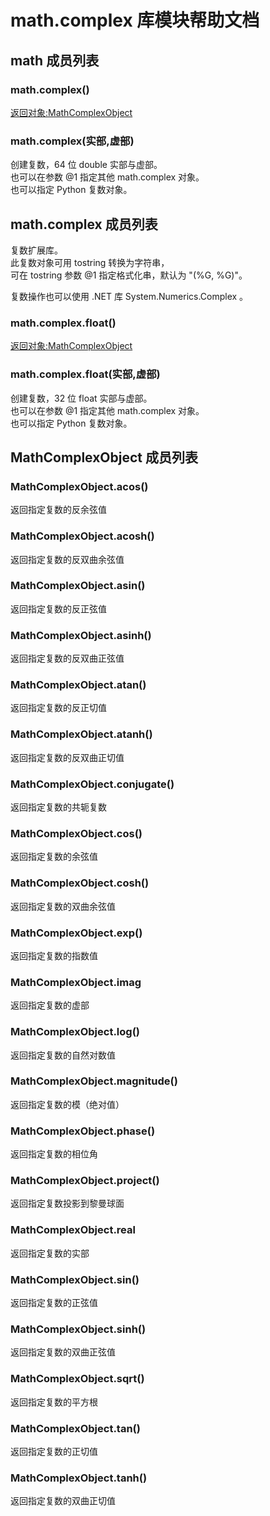 # math.complex 库模块帮助文档

<a id="math"></a>
## math 成员列表


<a id="math.complex"></a>
### math.complex() 
 [返回对象:MathComplexObject](#MathComplexObject)

<a id="math.complex"></a>
### math.complex(实部,虚部) 
 创建复数，64 位 double 实部与虚部。  
也可以在参数 @1 指定其他 math.complex 对象。  
也可以指定 Python 复数对象。

<a id="math.complex"></a>
## math.complex 成员列表

复数扩展库。  
此复数对象可用 tostring 转换为字符串，  
可在 tostring 参数 @1 指定格式化串，默认为 "(%G, %G)"。  
  
复数操作也可以使用 .NET 库 System.Numerics.Complex 。

<a id="math.complex.float"></a>
### math.complex.float() 
 [返回对象:MathComplexObject](#MathComplexObject)

<a id="math.complex.float"></a>
### math.complex.float(实部,虚部) 
 创建复数，32 位 float 实部与虚部。  
也可以在参数 @1 指定其他 math.complex 对象。  
也可以指定 Python 复数对象。

<a id="MathComplexObject"></a>
## MathComplexObject 成员列表


<a id="MathComplexObject.acos"></a>
### MathComplexObject.acos() 
 返回指定复数的反余弦值

<a id="MathComplexObject.acosh"></a>
### MathComplexObject.acosh() 
 返回指定复数的反双曲余弦值

<a id="MathComplexObject.asin"></a>
### MathComplexObject.asin() 
 返回指定复数的反正弦值

<a id="MathComplexObject.asinh"></a>
### MathComplexObject.asinh() 
 返回指定复数的反双曲正弦值

<a id="MathComplexObject.atan"></a>
### MathComplexObject.atan() 
 返回指定复数的反正切值

<a id="MathComplexObject.atanh"></a>
### MathComplexObject.atanh() 
 返回指定复数的反双曲正切值

<a id="MathComplexObject.conjugate"></a>
### MathComplexObject.conjugate() 
 返回指定复数的共轭复数

<a id="MathComplexObject.cos"></a>
### MathComplexObject.cos() 
 返回指定复数的余弦值

<a id="MathComplexObject.cosh"></a>
### MathComplexObject.cosh() 
 返回指定复数的双曲余弦值

<a id="MathComplexObject.exp"></a>
### MathComplexObject.exp() 
 返回指定复数的指数值

<a id="MathComplexObject.imag"></a>
### MathComplexObject.imag 
 返回指定复数的虚部

<a id="MathComplexObject.log"></a>
### MathComplexObject.log() 
 返回指定复数的自然对数值

<a id="MathComplexObject.magnitude"></a>
### MathComplexObject.magnitude() 
 返回指定复数的模（绝对值）

<a id="MathComplexObject.phase"></a>
### MathComplexObject.phase() 
 返回指定复数的相位角

<a id="MathComplexObject.project"></a>
### MathComplexObject.project() 
 返回指定复数投影到黎曼球面

<a id="MathComplexObject.real"></a>
### MathComplexObject.real 
 返回指定复数的实部

<a id="MathComplexObject.sin"></a>
### MathComplexObject.sin() 
 返回指定复数的正弦值

<a id="MathComplexObject.sinh"></a>
### MathComplexObject.sinh() 
 返回指定复数的双曲正弦值

<a id="MathComplexObject.sqrt"></a>
### MathComplexObject.sqrt() 
 返回指定复数的平方根

<a id="MathComplexObject.tan"></a>
### MathComplexObject.tan() 
 返回指定复数的正切值

<a id="MathComplexObject.tanh"></a>
### MathComplexObject.tanh() 
 返回指定复数的双曲正切值
